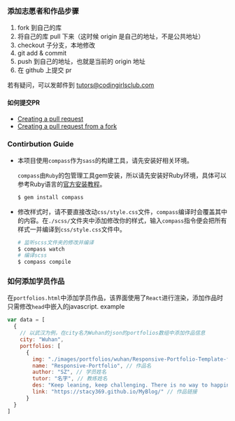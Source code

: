 ### 添加志愿者和作品步骤

1. fork 到自己的库
2. 将自己的库 pull 下来（这时候 origin 是自己的地址，不是公共地址）
3. checkout 子分支，本地修改
4. git add & commit
5. push 到自己的地址，也就是当前的 origin 地址
6. 在 github 上提交 pr

若有疑问，可以发邮件到  tutors@codingirlsclub.com

#### 如何提交PR
- [Creating a pull request](https://help.github.com/articles/creating-a-pull-request/)
- [Creating a pull request from a fork](https://help.github.com/articles/creating-a-pull-request-from-a-fork/)

### Contirbution Guide
- 本项目使用`compass`作为`sass`的构建工具，请先安装好相关环境。

  `compass`由`Ruby`的包管理工具gem安装，所以请先安装好Ruby环境，具体可以参考Ruby语言的[官方安装教程](https://www.ruby-lang.org/en/documentation/installation/)。

  ```bash
  $ gem install compass
  ```
- 修改样式时，请不要直接改动`css/style.css`文件，`compass`编译时会覆盖其中的内容。在`./scss/`文件夹中添加修改你的样式，输入`compass`指令便会把所有样式一并编译到`css/style.css`文件中。
  ```bash
  # 监听scss文件夹的修改并编译
  $ compass watch
  # 编译scss
  $ compass compile
  ```

### 如何添加学员作品
在`portfolios.html`中添加学员作品，该界面使用了`React`进行渲染，添加作品时只需修改`head`中嵌入的javascript.
example
```js
var data = [
  {
    // 以武汉为例，在city名为Wuhan的json的portfolios数组中添加作品信息
    city: "Wuhan",
    portfolios: [
      {
        img: "./images/portfolios/wuhan/Responsive-Portfolio-Template-for-Developers.jpg", // 作品截图的路径
        name: "Responsive-Portfolio", // 作品名
        author: "SZ", // 学员姓名
        tutor: "名字", // 教练姓名
        des: "Keep leaning, keep challenging. There is no way to happiness,happiness is the way.", // 作品描述
        link: "https://stacy369.github.io/MyBlog/" // 作品链接
      }
  }
]
```
